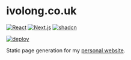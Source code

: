 # ivolong.co.uk

[![React](https://img.shields.io/badge/React-61DAFB.svg?style=for-the-badge&logo=React&logoColor=black)](https://react.dev/)
[![Next.js](https://img.shields.io/badge/Next.js-000000.svg?style=for-the-badge&logo=nextdotjs&logoColor=white)](https://nextjs.org/)
[![shadcn](https://img.shields.io/badge/shadcn/ui-000000.svg?style=for-the-badge&logo=shadcn/ui&logoColor=white)](https://ui.shadcn.com/)

[![deploy](https://github.com/ivolong/ivolong.co.uk/actions/workflows/nextjs.yml/badge.svg)](https://github.com/ivolong/ivolong.co.uk/actions/workflows/nextjs.yml)

Static page generation for my [personal website](https://ivolong.co.uk).
